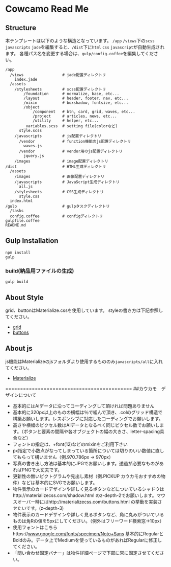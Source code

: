 # Cowcamo Read Me
## Structure
本テンプレートは以下のような構造となっています。
`/app` `/views`下の`scss`  `javascripts` `jade`を編集すると、`/dist`下に`html` `css` `javascript`が自動生成されます。
各種パス名を変更する場合は、`gulp/config.coffee`を編集してください。

```
/app
  /views                 # jade配置ディレクトリ
    index.jade
  /assets
    /stylesheets         # scss配置ディレクトリ
        /foundation      # normalize, base, etc...
        /layout          # header, footer, nav, etc...
        /mixin           # boxshadow, fontsize, etc...
        /object
            /component   # btn, card, grid, waves, etc...
            /project     # articles, news, etc...
            /utility     # helper, etc...
        _variables.scss  # setting file(colorなど)
      style.scss
    /javascripts         # js配置ディレクトリ
      /vendor            # function機能のjs配置ディレクトリ
        waves.js
      /vendor            # vendor用のjs配置ディレクトリ
        jquery.js
    /images              # image配置ディレクトリ
/dist                    # HTML生成ディレクトリ
  /assets
    /images              # 画像配置ディレクトリ
    /javascripts         # JavaScript生成ディレクトリ
      all.js
    /stylesheets         # CSS生成ディレクトリ
      style.css
  index.html
/gulp                    # gulpタスクディレクトリ
  /tasks
  config.coffee          # configディレクトリ
gulpfile.coffee
README.md
```

## Gulp Installation
```
npm install
gulp
```
### build(納品用ファイルの生成)
```
gulp build
```

## About Style
grid、buttonはMaterialize.cssを使用しています。
styleの書き方は下記参照してください。

* [grid](http://materializecss.com/grid.html)
* [buttons](http://materializecss.com/buttons.html)

## About js
js機能はMaterializeのjsフォルダより使用するもののみ`javascripts/all`に入れてください。

* [Materialize](http://materializecss.com/)

===========================================
##カウカモ　デザインについて
* 基本的にはAiデータに沿ってコーディングして頂ければ問題ありません
* 基本的に320px以上のものの横幅は％で組んで頂き、.colのグリッド構造で構築お願いします。レスポンシブに対応したコーディングでお願いします。
* 高さや横幅のピクセル数はAIデータとなるべく同じピクセル数でお願いします。（ボタンと要素の間隔や各オブジェクトの幅の大きさ、letter-spacing具合など）
* フォントの指定は、+font(12)などのmixinをご利用下さい
* px指定で小数点がなってしまっている箇所については切りのいい数値に直してもらって構いません（例.970.786px → 970px）
* 写真の書き出し方法は基本的にJPGでお願いします。透過が必要なものがあればPNGで大丈夫です。
* 更新性の無いピクトグラムや見出し素材（例.PICKUP カウカモおすすめの物件）などは基本的にSVGでお願いします。
* 物件表示のカードデザインや詳しく見るボタンなどについているシャドウはhttp://materializecss.com/shadow.html のz-depth-2でお願いします。マウスオーバー時にはhttp://materializecss.com/buttons.html の挙動を実装させたいです。(z-depth-3)
* 物件表示のカードデザインや詳しく見るボタンなど、角に丸みがついているものは角Rの値を5pxにしてください。（例外はフリーワード検索窓→10px）
* 使用フォントはこちらhttps://www.google.com/fonts/specimen/Noto+Sans 基本的にRegularとBoldのみ。データ上でMediumを使っているものがあればRegularに修正してください。
* 「問い合わせ固定バナー」は物件詳細ページで下部に常に固定させてください。